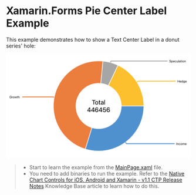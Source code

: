 # Xamarin.Forms Pie Center Label Example

This example demonstrates how to show a Text Center Label in a donut series' hole:

![Sample Image](img/sample.png)

> - Start to learn the example from the [MainPage.xaml](CS/PieChartExample/MainPage.xaml) file.
> - You need to add binaries to run the example. Refer to the [Native Chart Controls for iOS, Android and Xamarin - v1.1 CTP Release Notes](https://isc.devexpress.com/Thread/WorkplaceDetails/T671818) Knowledge Base article to learn how to do this.
